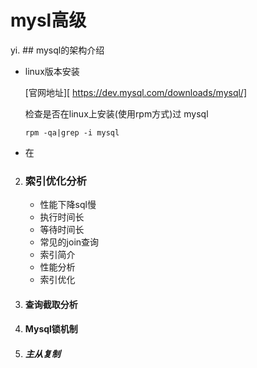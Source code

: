 # mysl高级

yi. ## mysql的架构介绍

   - linux版本安装

     [官网地址][ https://dev.mysql.com/downloads/mysql/]

     检查是否在linux上安装(使用rpm方式)过 mysql

     `rpm -qa|grep -i mysql` 

   - 在

2. ### 索引优化分析

   - 性能下降sql慢
   - 执行时间长
   - 等待时间长
   - 常见的join查询
   - 索引简介
   - 性能分析
   - 索引优化

3. #### 查询截取分析

4. #### Mysql锁机制

5. ##### 主从复制